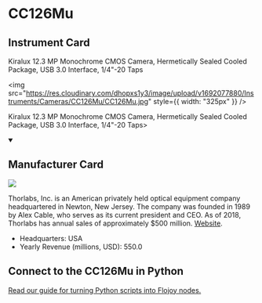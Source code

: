 
# CC126Mu

## Instrument Card

<div className="flex">

<div>

Kiralux 12.3 MP Monochrome CMOS Camera, Hermetically Sealed Cooled Package, USB 3.0 Interface, 1/4"-20 Taps

</div>

<img src="https://res.cloudinary.com/dhopxs1y3/image/upload/v1692077880/Instruments/Cameras/CC126Mu/CC126Mu.jpg" style={{ width: "325px" }} />

</div>

Kiralux 12.3 MP Monochrome CMOS Camera, Hermetically Sealed Cooled Package, USB 3.0 Interface, 1/4"-20 Taps>

<details open>
<summary><h2>Manufacturer Card</h2></summary>

<img src="https://res.cloudinary.com/dhopxs1y3/image/upload/v1691785700/Instruments/Vendor%20Logos/Thorlabs.jpg.png" />

Thorlabs, Inc. is an American privately held optical equipment company headquartered in Newton, New Jersey. The company was founded in 1989 by Alex Cable, who serves as its current president and CEO. As of 2018, Thorlabs has annual sales of approximately $500 million. <a href="https://www.thorlabs.com/">Website</a>.

<ul>
  <li>Headquarters: USA</li>
  <li>Yearly Revenue (millions, USD): 550.0</li>
</ul>
</details>

## Connect to the CC126Mu in Python

[Read our guide for turning Python scripts into Flojoy nodes.](https://docs.flojoy.ai/custom-nodes/creating-custom-node/)


